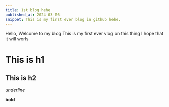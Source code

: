 ```yaml
---
title: 1st blog hehe
published_at: 2024-03-06
snippet: This is my first ever blog in github hehe.
---
```


Hello, Welcome to my blog
This is my first ever vlog on this thing 
I hope that it will worls

# This is h1

## This is h2

_underline_

**bold**
